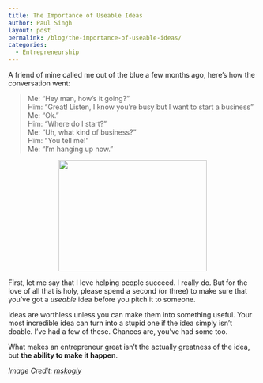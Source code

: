 ```yaml
---
title: The Importance of Useable Ideas
author: Paul Singh
layout: post
permalink: /blog/the-importance-of-useable-ideas/
categories:
  - Entrepreneurship
---
```

A friend of mine called me out of the blue a few months ago, here&#8217;s how the conversation went:

> Me: &#8220;Hey man, how&#8217;s it going?&#8221;  
> Him: &#8220;Great! Listen, I know you&#8217;re busy but I want to start a business&#8221;  
> Me: &#8220;Ok.&#8221;  
> Him: &#8220;Where do I start?&#8221;  
> Me: &#8220;Uh, what kind of business?&#8221;  
> Him: &#8220;You tell me!&#8221;  
> Me: &#8220;I&#8217;m hanging up now.&#8221;

<p style="text-align: center;">
  <a href="http://www.flickr.com/photos/mskogly/2381707051/"><img class="size-medium wp-image-59" title="Discarded Ideas" src="http://www.resultsjunkies.com/wp-content/uploads/2008/05/2381707051_a5e4b5b4fc-300x225.jpg" alt="" width="300" height="225" /></a>
</p>

First, let me say that I love helping people succeed. I really do. But for the love of all that is holy, please spend a second (or three) to make sure that you&#8217;ve got a *useable* idea before you pitch it to someone.

Ideas are worthless unless you can make them into something useful. Your most incredible idea can turn into a stupid one if the idea simply isn&#8217;t doable. I&#8217;ve had a few of these. Chances are, you&#8217;ve had some too.

What makes an entrepreneur great isn&#8217;t the actually greatness of the idea, but **the ability to make it happen**.

*Image Credit: [mskogly][1]*

 [1]: http://www.flickr.com/photos/mskogly/